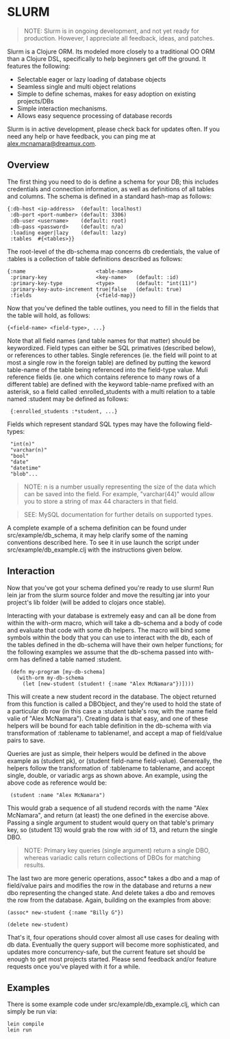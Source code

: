 SLURM
=====

> NOTE: Slurm is in ongoing development, and not yet ready for production.  However, I appreciate all feedback, ideas, and patches.

Slurm is a Clojure ORM.  Its modeled more closely to a traditional OO ORM than a Clojure DSL, specifically to help beginners get off the ground.  It features the following:
* Selectable eager or lazy loading of database objects
* Seamless single and multi object relations
* Simple to define schemas, makes for easy adoption on existing projects/DBs
* Simple interaction mechanisms.
* Allows easy sequence processing of database records

Slurm is in active development, please check back for updates often.  If you need any help or have feedback, you can ping me at alex.mcnamara@dreamux.com.

Overview
--------

The first thing you need to do is define a schema for your DB; this includes credentials and connection information, as well as definitions of all tables and columns.  The schema is defined in a standard hash-map as follows:

    {:db-host <ip-address>  (default: localhost)
     :db-port <port-number> (default: 3306)
     :db-user <username>    (default: root)
     :db-pass <password>    (default: n/a)
     :loading eager|lazy    (default: lazy)
     :tables  #{<tables>}}

The root-level of the db-schema map concerns db credentials, the value of :tables is a collection of table definitions described as follows:

    {:name                       <table-name>
     :primary-key                <key-name>   (default: :id)
     :primary-key-type           <type>       (default: "int(11)")
     :primary-key-auto-increment true|false   (default: true)
     :fields                     {<field-map}}

Now that you've defined the table outlines, you need to fill in the fields that the table will hold, as follows:

    {<field-name> <field-type>, ...}

Note that all field names (and table names for that matter) should be keywordized.  Field types can either be SQL primatives (described below), or references to other tables.  Single references (ie. the field will point to at most a single row in the foreign table) are defined by putting the keword table-name of the table being referenced into the field-type value.  Muli reference fields (ie. one which contains reference to many rows of a different table) are defined with the keyword table-name prefixed with an asterisk, so a field called :enrolled_students with a multi relation to a table named :student may be defined as follows:

     {:enrolled_students :*student, ...}

Fields which represent standard SQL types may have the following field-types:

     "int(n)"
     "varchar(n)"
     "bool"
     "date"
     "datetime"
     "blob"...

> NOTE: n is a number usually representing the size of the data which can be saved into the field.  For example, "varchar(44)" would allow you to store a string of max 44 characters in that field.

> SEE:  MySQL documentation for further details on supported types.

A complete example of a schema definition can be found under src/example/db_schema, it may help clarify some of the naming conventions described here.  To see it in use launch the script under src/example/db_example.clj with the instructions given below.

Interaction
-----------

Now that you've got your schema defined you're ready to use slurm!  Run lein jar from the slurm source folder and move the resulting jar into your project's lib folder (will be added to clojars once stable).

Interacting with your database is extremely easy and can all be done from within the with-orm macro, which will take a db-schema and a body of code and evaluate that code with some db helpers.  The macro will bind some symbols within the body that you can use to interact with the db, each of the tables defined in the db-schema will have their own helper functions; for the following examples we assume that the db-schema passed into with-orm has defined a table named :student.

     (defn my-program [my-db-schema]
       (with-orm my-db-schema
         (let [new-student (student! {:name "Alex McNamara"})])))

This will create a new student record in the database.  The object returned from this function is called a DBObject, and they're used to hold the state of a particular db row (in this case a :student table's row, with the :name field valie of "Alex McNamara").  Creating data is that easy, and one of these helpers will be bound for each table definition in the db-schema with via transformation of :tablename to tablename!, and accept a map of field/value pairs to save.

Queries are just as simple, their helpers would be defined in the above example as (student pk), or (student field-name field-value).  Genereally, the helpers follow the transformation of :tablename to tablename, and accept single, double, or variadic args as shown above.  An example, using the above code as reference would be:

     (student :name "Alex McNamara")

This would grab a sequence of all studend records with the name "Alex McNamara", and return (at least) the one defined in the exercise above.  Passing a single argument to student would query on that table's primary key, so (student 13) would grab the row with :id of 13, and return the single DBO.

> NOTE: Primary key queries (single argument) return a single DBO, whereas variadic calls return collections of DBOs for matching results.

The last two are more generic operations, assoc* takes a dbo and a map of field/value pairs and modifies the row in the database and returns a new dbo representing the changed state.  And delete takes a dbo and removes the row from the database.  Again, building on the examples from above:

    (assoc* new-student {:name "Billy G"})

    (delete new-student)

That's it, four operations should cover almost all use cases for dealing with db data.  Eventually the query support will become more sophisticated, and updates more concurrency-safe, but the current feature set should be enough to get most projects started.  Please send feedback and/or feature requests once you've played with it for a while.

Examples
-------

There is some example code under src/example/db_example.clj, which can simply be run via:

    lein compile
    lein run
